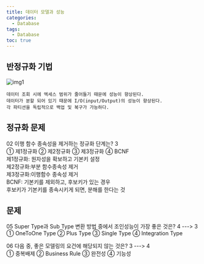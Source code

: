 ```yaml
---
title: 데이터 모델과 성능
categories:
  - Database
tags:
  - Database
toc: true
---
```


## 반정규화 기법
![img1](./images/../../../../assets/images/d5.JPG)

```
데이터 조회 시에 엑세스 범위가 줄어들기 때문에 성능이 향상된다.
데이터가 분할 되어 있기 때문에 I/O(input/Output)의 성능이 향상된다.
각 파티션을 독립적으로 백업 및 복구가 가능하다.
```

## 정규화 문제
02 이행 함수 종속성을 제거하는 정규화 단계는? 3  
① 제1정규화 ② 제2정규화 ③ 제3정규화 ④ BCNF <br/>
제1정규화: 원자성을 확보하고 기본키 설정<br/>
제2정규화:부분 함수종속성 제거<br/>
제3정규화:이행함수 종속성 제거<br/>
BCNF: 기본키를  제외하고, 후보키가 있는 경우 <br/>
후보키가 기본키를 종속시키게 되면, 분해를 한다는 것

## 문제
05 Super Type과 Sub Type 변환 방법 중에서 조인성능이 가장 좋은 것은? 4 ---> 3<br/>
① OneToOne Type ② Plus Type ③ Single Type ④ Integration Type

06 다음 중, 좋은 모델링의 요건에 해당되지 않는 것은? 3 ---> 4<br/>
① 중복배제 ② Business Rule ③ 완전성 ④ 기능성





